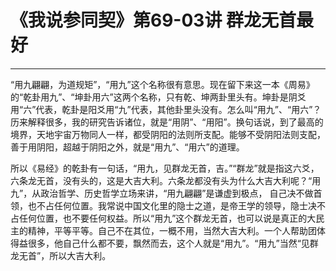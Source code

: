 # 《我说参同契》第69-03讲 群龙无首最好

------

“用九翩翩，为道规矩”，“用九”这个名称很有意思。现在留下来这一本《周易》的“乾卦用九”、“坤卦用六”这两个名称，只有乾、坤两卦里头有。坤卦是阴爻用“六”代表，乾卦是阳爻用“九”代表，其他卦里头没有。怎么叫“用九”、“用六”？历来解释很多，我的研究告诉诸位，就是“用阴”、“用阳”。换句话说，到了最高的境界，天地宇宙万物同人一样，都受阴阳的法则所支配。能够不受阴阳法则支配，善于用阴阳，超越于阴阳之外，就是“用九”、“用六”的道理。

所以《易经》的乾卦有一句话，“用九，见群龙无首，吉。”“群龙”就是指这六爻，六条龙无首，没有头的，这是大吉大利。六条龙都没有头为什么大吉大利呢？“用九”，从政治哲学、历史哲学立场来讲，“用九翩翩”是谦虚到极点， 自己决不做首领，也不占任何位置。我常说中国文化里的隐士之道，是帝王学的领导，隐士决不占任何位置，也不要任何权益。所以“用九”这个群龙无首，也可以说是真正的大民主的精神，平等平等。自己不在其位，一概不用，当然大吉大利。一个人帮助团体得益很多，他自己什么都不要，飘然而去，这个人就是“用九”。“用九”当然“见群龙无首”，所以大吉大利。